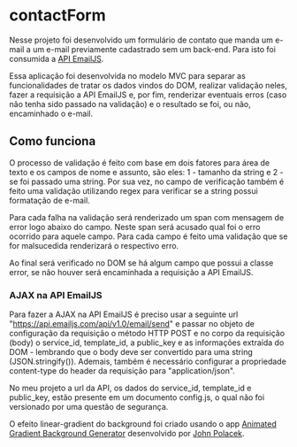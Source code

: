 # contactForm
 
Nesse projeto foi desenvolvido um formulário de contato que manda um e-mail a um e-mail previamente cadastrado sem um back-end. Para isto foi consumida a [API EmailJS](https://www.emailjs.com/).

Essa aplicação foi desenvolvida no modelo MVC para separar as funcionalidades de tratar os dados vindos do DOM, realizar validação neles, fazer a requisição a API EmailJS e, por fim, renderizar eventuais erros (caso não tenha sido passado na validação) e o resultado se foi, ou não, encaminhado o e-mail.

## Como funciona

O processo de validação é feito com base em dois fatores para área de texto e os campos de nome e assunto, são eles: 1 - tamanho da string e 2 - se foi passado uma string. Por sua vez, no campo de verificação também é feito uma validação utilizando regex para verificar se a string possui formatação de e-mail.

Para cada falha na validação será renderizado um span com mensagem de error logo abaixo do campo. Neste span será acusado qual foi o erro ocorrido para aquele campo. Para cada campo é feito uma validação que se for malsucedida renderizará o respectivo erro.

Ao final será verificado no DOM se há algum campo que possui a classe error, se não houver será encaminhada a requisição a API EmailJS.

### AJAX na API EmailJS

Para fazer a AJAX na API EmailJS é preciso usar a seguinte url "https://api.emailjs.com/api/v1.0/email/send" e passar no objeto de configuração da requisição o método HTTP POST e no corpo da requisição (body) o service_id, template_id, a public_key e as informações extraída do DOM - lembrando que o body deve ser convertido para uma string (JSON.stringify()). Ademais, também é necessário configurar a propriedade content-type do header da requisição para "application/json".

No meu projeto a url da API, os dados do service_id, template_id e public_key, estão presente em um documento config.js, o qual não foi versionado por uma questão de segurança.


O efeito linear-gradient do background foi criado usando o app [Animated Gradient Background Generator](https://animated-gradient-background-generator.netlify.app/) desenvolvido por [John Polacek](https://github.com/johnpolacek/animated-gradient-background-generator).
